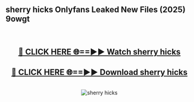 <h2>sherry hicks Onlyfans Leaked New Files (2025) 9owgt</h2>
<br>
<div align="center">
<h2><a href="https://mediafiles.top/sherry_hicks&ref=git" rel="nofollow">🔴 CLICK HERE 🌐==►► Watch sherry hicks</a></h2>
<h2><a href="https://mediafiles.top/sherry_hicks&ref=git" rel="nofollow">🔴 CLICK HERE 🌐==►► Download sherry hicks</a></h2>
<br>
<a href="https://mediafiles.top/sherry_hicks&ref=git" rel="nofollow" data-target="animated-image.originalLink"><img src="https://i.ibb.co.com/xMMVF88/686577567.gif" alt="sherry hicks" style="max-width: 100%; display: inline-block;" data-target="animated-image.originalImage"></a>
</div>
<br>
<br>